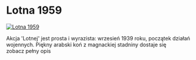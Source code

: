 Lotna 1959 
=============
[![Lotna 1959 ](http://vidos.pl/images/player.gif)](http://vidos.pl/lotna-1959)

 Akcja 'Lotnej' jest prosta i wyrazista: wrzesień 1939 roku, początek działań wojennych. Piękny arabski koń z magnackiej stadniny dostaje się zobacz pełny opis
